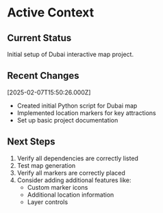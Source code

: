 # Active Context

## Current Status
Initial setup of Dubai interactive map project.

## Recent Changes
[2025-02-07T15:50:26.000Z]
- Created initial Python script for Dubai map
- Implemented location markers for key attractions
- Set up basic project documentation

## Next Steps
1. Verify all dependencies are correctly listed
2. Test map generation
3. Verify all markers are correctly placed
4. Consider adding additional features like:
   - Custom marker icons
   - Additional location information
   - Layer controls
